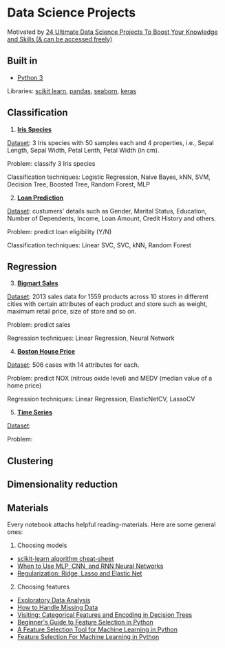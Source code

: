 # Data Science Projects

Motivated by [24 Ultimate Data Science Projects To Boost Your Knowledge and Skills (& can be accessed freely)](https://www.analyticsvidhya.com/blog/2018/05/24-ultimate-data-science-projects-to-boost-your-knowledge-and-skills/)

## Built in

- [Python 3](https://www.python.org/) 

Libraries: [scikit learn](https://scikit-learn.org/stable/index.html), [pandas](https://pandas.pydata.org/), [seaborn](https://seaborn.pydata.org/), [keras](https://keras.io/)

## Classification

1. [**Iris Species**](./Iris)

[Dataset](https://www.kaggle.com/uciml/iris): 3 Iris species with 50 samples each and 4 properties, i.e., Sepal Length, Sepal Width, Petal Lenth, Petal Width (in cm).

Problem: classify 3 Iris species

Classification techniques: Logistic Regression, Naive Bayes, kNN, SVM, Decision Tree, Boosted Tree, Random Forest, MLP

2. [**Loan Prediction**](./LoanPrediction)

[Dataset](https://datahack.analyticsvidhya.com/contest/practice-problem-loan-prediction-iii/): custumers' details such as Gender, Marital Status, Education, Number of Dependents, Income, Loan Amount, Credit History and others.

Problem: predict loan eligibility (Y/N)

Classification techniques: Linear SVC, SVC, kNN, Random Forest

## Regression

3. [**Bigmart Sales**](./BigmartSales)

[Dataset](https://datahack.analyticsvidhya.com/contest/practice-problem-big-mart-sales-iii/): 2013 sales data for 1559 products across 10 stores in different cities with certain attributes of each product and store such as weight, maximum retail price, size of store and so on.

Problem: predict sales

Regression techniques: Linear Regression, Neural Network

4. [**Boston House Price**](./BostonHousePrice)

[Dataset](https://www.cs.toronto.edu/~delve/data/boston/bostonDetail.html): 506 cases with 14 attributes for each.

Problem: predict NOX (nitrous oxide level) and MEDV (median value of a home price)

Regression techniques: Linear Regression, ElasticNetCV, LassoCV

5. [**Time Series**](./TimeSeries)

[Dataset](https://datahack.analyticsvidhya.com/contest/practice-problem-time-series-2/): 

Problem: 

## Clustering

## Dimensionality reduction

## Materials

Every notebook attachs helpful reading-materials. Here are some general ones:

1. Choosing models

* [scikit-learn algorithm cheat-sheet](https://scikit-learn.org/stable/_static/ml_map.png)
* [When to Use MLP, CNN, and RNN Neural Networks](https://machinelearningmastery.com/when-to-use-mlp-cnn-and-rnn-neural-networks/)
* [Regularization: Ridge, Lasso and Elastic Net](https://www.datacamp.com/community/tutorials/tutorial-ridge-lasso-elastic-net)

2. Choosing features

* [Exploratory Data Analysis](https://www.itl.nist.gov/div898/handbook/eda/eda.htm)
* [How to Handle Missing Data](https://towardsdatascience.com/how-to-handle-missing-data-8646b18db0d4)
* [Visiting: Categorical Features and Encoding in Decision Trees](https://medium.com/data-design/visiting-categorical-features-and-encoding-in-decision-trees-53400fa65931)
* [Beginner's Guide to Feature Selection in Python](https://www.datacamp.com/community/tutorials/feature-selection-python)
* [A Feature Selection Tool for Machine Learning in Python](https://towardsdatascience.com/a-feature-selection-tool-for-machine-learning-in-python-b64dd23710f0)
* [Feature Selection For Machine Learning in Python](https://machinelearningmastery.com/feature-selection-machine-learning-python/)
